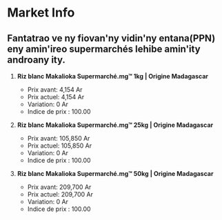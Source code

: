 # Market Info

## Fantatrao ve ny fiovan'ny vidin'ny entana(PPN) eny amin'ireo supermarchés lehibe amin'ity androany ity.

1. **Riz blanc Makalioka Supermarché.mg™ 1kg | Origine Madagascar**
   - Prix avant: 4,154 Ar
   - Prix actuel: 4,154 Ar
   - Variation: 0 Ar
   - Indice de prix : 100.00

2. **Riz blanc Makalioka Supermarché.mg™ 25kg | Origine Madagascar**
   - Prix avant: 105,850 Ar
   - Prix actuel: 105,850 Ar
   - Variation: 0 Ar
   - Indice de prix : 100.00

3. **Riz blanc Makalioka Supermarché.mg™ 50kg | Origine Madagascar**
   - Prix avant: 209,700 Ar
   - Prix actuel: 209,700 Ar
   - Variation: 0 Ar
   - Indice de prix : 100.00

